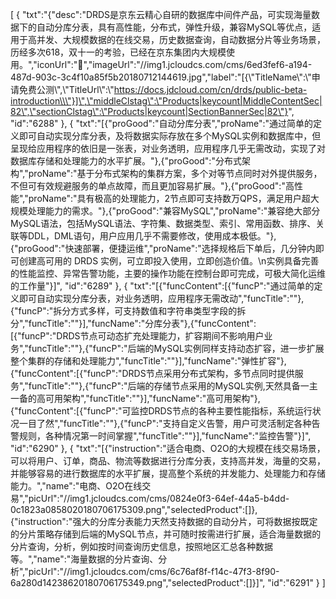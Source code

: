 [
	{
		"txt":"{\"desc\":\"DRDS是京东云精心自研的数据库中间件产品，可实现海量数据下的自动分库分表，具有高性能，分布式，弹性升级，兼容MySQL等优点，适用于高并发、大规模数据的在线交易，历史数据查询，自动数据分片等业务场景，历经多次618，双十一的考验，已经在京东集团内大规模使用。\",\"iconUrl\":\"\",\"imageUrl\":\"//img1.jcloudcs.com/cms/6ed3fef6-a194-487d-903c-3c4f10a85f5b20180712144619.jpg\",\"label\":\"[{\\\"TitleName\\\":\\\"申请免费公测\\\",\\\"TitleUrl\\\":\\\"https://docs.jdcloud.com/cn/drds/public-beta-introduction\\\"}]\",\"middleClstag\":\"Products|keycount|MiddleContentSec|82\",\"sectionClstag\":\"Products|keycount|SectionBannerSec|82\"}",
		"id":"6288"
	},
	{
		"txt":"[{\"proGood\":\"自动分库分表\",\"proName\":\"通过简单的定义即可自动实现分库分表，及将数据实际存放在多个MySQL实例和数据库中，但呈现给应用程序的依旧是一张表，对业务透明，应用程序几乎无需改动，实现了对数据库存储和处理能力的水平扩展。\"},{\"proGood\":\"分布式架构\",\"proName\":\"基于分布式架构的集群方案，多个对等节点同时对外提供服务，不但可有效规避服务的单点故障，而且更加容易扩展。\"},{\"proGood\":\"高性能\",\"proName\":\"具有极高的处理能力，2节点即可支持数万QPS，满足用户超大规模处理能力的需求。\"},{\"proGood\":\"兼容MySQL\",\"proName\":\"兼容绝大部分MySQL语法，包括MySQL语法、字符集、数据类型、索引、常用函数、排序、关联等DDL，DML语句，用户应用几乎不需要修改，使用成本极低。\"},{\"proGood\":\"快速部署，便捷运维\",\"proName\":\"选择规格后下单后，几分钟内即可创建高可用的 DRDS 实例，可立即投入使用，立即创造价值。\\n实例具备完善的性能监控、异常告警功能，主要的操作功能在控制台即可完成，可极大简化运维的工作量\"}]",
		"id":"6289"
	},
	{
		"txt":"[{\"funcContent\":[{\"funcP\":\"通过简单的定义即可自动实现分库分表，对业务透明，应用程序无需改动\",\"funcTitle\":\"\"},{\"funcP\":\"拆分方式多样，可支持数值和字符串类型字段的拆分\",\"funcTitle\":\"\"}],\"funcName\":\"分库分表\"},{\"funcContent\":[{\"funcP\":\"DRDS节点可动态扩充处理能力，扩容期间不影响用户业务\",\"funcTitle\":\"\"},{\"funcP\":\"后端的MySQL实例同样支持动态扩容，进一步扩展整个集群的存储和处理能力\",\"funcTitle\":\"\"}],\"funcName\":\"弹性扩容\"},{\"funcContent\":[{\"funcP\":\"DRDS节点采用分布式架构，多节点同时提供服务\",\"funcTitle\":\"\"},{\"funcP\":\"后端的存储节点采用的MySQL实例,天然具备一主一备的高可用架构\",\"funcTitle\":\"\"}],\"funcName\":\"高可用架构\"},{\"funcContent\":[{\"funcP\":\"可监控DRDS节点的各种主要性能指标，系统运行状况一目了然\",\"funcTitle\":\"\"},{\"funcP\":\"支持自定义告警，用户可灵活制定各种告警规则，各种情况第一时间掌握\",\"funcTitle\":\"\"}],\"funcName\":\"监控告警\"}]",
		"id":"6290"
	},
	{
		"txt":"[{\"instruction\":\"适合电商、O2O的大规模在线交易场景，可以将用户、订单，商品、物流等数据进行分库分表，支持高并发，海量的交易，并能够容易的进行数据库的水平扩展，提高整个系统的并发能力、处理能力和存储能力。\",\"name\":\"电商、O2O在线交易\",\"picUrl\":\"//img1.jcloudcs.com/cms/0824e0f3-64ef-44a5-b4dd-0c1823a0858020180706175309.png\",\"selectedProduct\":[]},{\"instruction\":\"强大的分库分表能力天然支持数据的自动分片，可将数据按既定的分片策略存储到后端的MySQL节点，并可随时按需进行扩展，适合海量数据的分片查询，分析，例如按时间查询历史信息，按照地区汇总各种数据等。\",\"name\":\"海量数据的分片查询、分析\",\"picUrl\":\"//img1.jcloudcs.com/cms/6c76af8f-f14c-47f3-8f90-6a280d14238620180706175349.png\",\"selectedProduct\":[]}]",
		"id":"6291"
	}
]